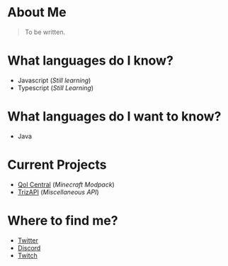 # About Me
> To be written.

# What languages do I know?
- Javascript (*Still learning*)
- Typescript (*Still Learning*)

# What languages do I want to know?
- Java

# Current Projects
- [Qol Central](https://www.curseforge.com/minecraft/modpacks/qol-central) (*Minecraft Modpack*)
- [TrizAPI](https://api.triz.link/docs) (*Miscellaneous API*)

# Where to find me?
- [Twitter](http://twitter.triz.link)
- [Discord](http://discord.triz.link)
- [Twitch](http://twitch.triz.link)
